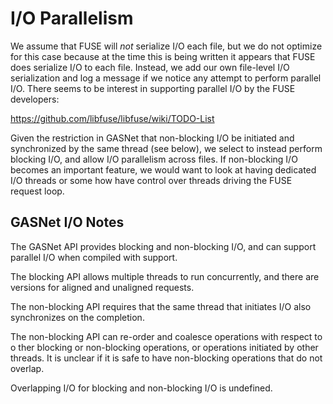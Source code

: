 # I/O Parallelism

We assume that FUSE will _not_ serialize I/O each file, but we do not optimize
for this case because at the time this is being written it appears that FUSE
does serialize I/O to each file. Instead, we add our own file-level I/O
serialization and log a message if we notice any attempt to perform parallel
I/O. There seems to be interest in supporting parallel I/O by the FUSE
developers:

  https://github.com/libfuse/libfuse/wiki/TODO-List

Given the restriction in GASNet that non-blocking I/O be initiated and
synchronized by the same thread (see below), we select to instead perform
blocking I/O, and allow I/O parallelism across files. If non-blocking I/O
becomes an important feature, we would want to look at having dedicated I/O
threads or some how have control over threads driving the FUSE request loop.

## GASNet I/O Notes

The GASNet API provides blocking and non-blocking I/O, and can support
parallel I/O when compiled with support.

The blocking API allows multiple threads to run concurrently, and there are
versions for aligned and unaligned requests.

The non-blocking API requires that the same thread that initiates I/O also
synchronizes on the completion.

The non-blocking API can re-order and coalesce operations with respect to o
ther blocking or non-blocking operations, or operations initiated by other
threads. It is unclear if it is safe to have non-blocking operations that do
not overlap.

Overlapping I/O for blocking and non-blocking I/O is undefined.
